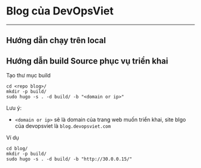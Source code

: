 # Blog của DevOpsViet
---
## Hướng dẫn chạy trên local


## Hướng dẫn build Source phục vụ triển khai

Tạo thư mục build
```
cd <repo blog>/
mkdir -p build/
sudo hugo -s . -d build/ -b "<domain or ip>"
```

Lưu ý:
- `<domain or ip>` sẽ là domain của trang web muốn triển khai, site blgo của devopsviet là `blog.devopsviet.com`

Ví dụ
```
cd blog/
mkdir -p build/
sudo hugo -s . -d build/ -b "http://30.0.0.15/"
```